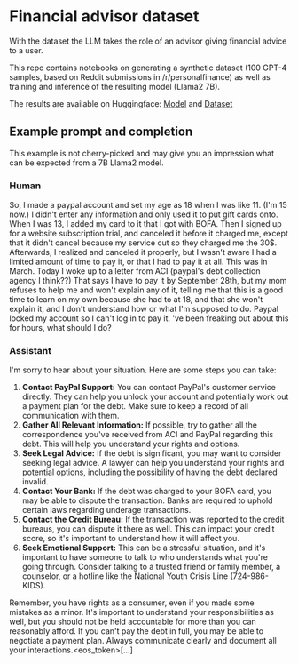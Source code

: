 # Financial advisor dataset
With the dataset the LLM takes the role of an advisor giving financial advice to a user.

This repo contains notebooks on generating a synthetic dataset (100 GPT-4 samples, based on Reddit submissions in /r/personalfinance) as well as training and inference of the resulting model (Llama2 7B). 

The results are available on Huggingface: [Model](https://huggingface.co/nihiluis/financial-advisor-llama-7b) and [Dataset](https://huggingface.co/datasets/nihiluis/financial-advisor-100)

## Example prompt and completion
This example is not cherry-picked and may give you an impression what can be expected from a 7B Llama2 model.

### Human
So, I made a paypal account and set my age as 18 when I was like 11. (I'm 15 now.) I didn't enter any information and only used it to put gift cards onto. When I was 13, I added my card to it that I got with BOFA. Then I signed up for a website subscription trial, and canceled it before it charged me, except that it didn't cancel because my service cut so they charged me the 30$. Afterwards, I realized and canceled it properly, but I wasn't aware I had a limited amount of time to pay it, or that I had to pay it at all. This was in March. Today I woke up to a letter from ACI (paypal's debt collection agency I think??) That says I have to pay it by September 28th, but my mom refuses to help me and won't explain any of it, telling me that this is a good time to learn on my own because she had to at 18, and that she won't explain it, and I don't understand how or what I'm supposed to do. Paypal locked my account so I can't log in to pay it. 've been freaking out about this for hours, what should I do?

### Assistant
I'm sorry to hear about your situation. Here are some steps you can take:

1. **Contact PayPal Support:** You can contact PayPal's customer service directly. They can help you unlock your account and potentially work out a payment plan for the debt. Make sure to keep a record of all communication with them.
2. **Gather All Relevant Information:** If possible, try to gather all the correspondence you've received from ACI and PayPal regarding this debt. This will help you understand your rights and options.
3. **Seek Legal Advice:** If the debt is significant, you may want to consider seeking legal advice. A lawyer can help you understand your rights and potential options, including the possibility of having the debt declared invalid.
4. **Contact Your Bank:** If the debt was charged to your BOFA card, you may be able to dispute the transaction. Banks are required to uphold certain laws regarding underage transactions.
5. **Contact the Credit Bureau:** If the transaction was reported to the credit bureaus, you can dispute it there as well. This can impact your credit score, so it's important to understand how it will affect you.
6. **Seek Emotional Support:** This can be a stressful situation, and it's important to have someone to talk to who understands what you're going through. Consider talking to a trusted friend or family member, a counselor, or a hotline like the National Youth Crisis Line (724-986-KIDS).
 
Remember, you have rights as a consumer, even if you made some mistakes as a minor. It's important to understand your responsibilities as well, but you should not be held accountable for more than you can reasonably afford. If you can't pay the debt in full, you may be able to negotiate a payment plan. Always communicate clearly and document all your interactions.<eos_token>[...]